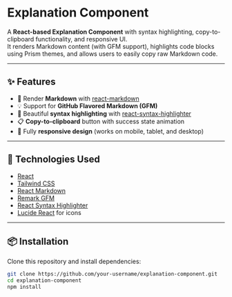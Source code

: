 # Explanation Component

A **React-based Explanation Component** with syntax highlighting, copy-to-clipboard functionality, and responsive UI.  
It renders Markdown content (with GFM support), highlights code blocks using Prism themes, and allows users to easily copy raw Markdown code.

---

## ✨ Features
- 📝 Render **Markdown** with [react-markdown](https://github.com/remarkjs/react-markdown)
- 💡 Support for **GitHub Flavored Markdown (GFM)**
- 🎨 Beautiful **syntax highlighting** with [react-syntax-highlighter](https://github.com/react-syntax-highlighter/react-syntax-highlighter)
- 📋 **Copy-to-clipboard** button with success state animation
- 📱 Fully **responsive design** (works on mobile, tablet, and desktop)

---

## 🚀 Technologies Used
- [React](https://react.dev/)
- [Tailwind CSS](https://tailwindcss.com/)
- [React Markdown](https://github.com/remarkjs/react-markdown)
- [Remark GFM](https://github.com/remarkjs/remark-gfm)
- [React Syntax Highlighter](https://github.com/react-syntax-highlighter/react-syntax-highlighter)
- [Lucide React](https://lucide.dev/) for icons

---

## 📦 Installation

Clone this repository and install dependencies:

```bash
git clone https://github.com/your-username/explanation-component.git
cd explanation-component
npm install
